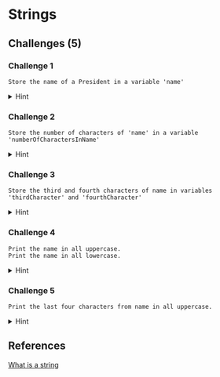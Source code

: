 # Strings

## **Challenges (5)**
### Challenge 1

```
Store the name of a President in a variable 'name'
```
<details>
  <summary>Hint</summary>
Text data in JS is stored as strings. There is no separate type for single character

## **How to initialize string**

Strings can be enclosed within either single quotes, double quotes or backticks:

  ```js
    let first = 'single-quoted';
    let second = "double-quoted";
    let third = `backticks`;
  ```

</details>

### Challenge 2

```
Store the number of characters of 'name' in a variable 'numberOfCharactersInName' 
```
<details>
  <summary>Hint</summary>

## **Properties of string**

String has property `.length` which returns the number of characters. Note that length is a property and not a [method or function](#).

  ```js
    let third = 'Properties of strings';
    let numberOfCharacters = third.length; // 9
  ```

</details>


### Challenge 3

```
Store the third and fourth characters of name in variables 'thirdCharacter' and 'fourthCharacter' 
```
<details>
  <summary>Hint</summary>

## **Accessing characters**
To get the character at position use square brackets [pos] or call the method str.charAt(pos). The first character starts from the zero position.

  ```js
    let text = 'Characters';
    let firstCharacter = text[0]; // C

    // last character
    let lastCharacter = text[text.length - 1]; // s
  ```

</details>

### Challenge 4

```
Print the name in all uppercase.
Print the name in all lowercase.
```
<details>
  <summary>Hint</summary>

## **Methods of strings**

To change the case strings have `.toLowerCase()` and `.toUpperCase()` methods

  ```js
    let text = 'Characters';
    text.toLowerCase();

    text.toUpperCase();
  ```

</details>


### Challenge 5

```
Print the last four characters from name in all uppercase.
```
<details>
  <summary>Hint</summary>

## **Methods of strings**

To access parts of strings there are three methods `.slice(start [, end])`, `.substring(start [, end])`, `.substr(start [, length])`

Note: slice returns the part of the string from `start` to (but not including) `end`.
  ```js
    let text = 'Characters';
    text.slice(2,4); // ar
  ```
  

</details>





## **References**

[What is a string](https://developer.mozilla.org/en-US/docs/Web/JavaScript/Reference/Global_Objects/String)

